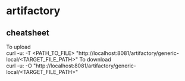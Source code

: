 # artifactory
## cheatsheet  
To upload  
curl -u<USERNAME>:<PASSWORD> -T <PATH_TO_FILE> "http://localhost:8081/artifactory/generic-local/<TARGET_FILE_PATH>"
To download     
curl -u<USERNAME>:<PASSWORD> -O "http://localhost:8081/artifactory/generic-local/<TARGET_FILE_PATH>"
  
